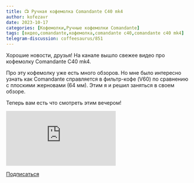 ```yaml
---
title: 📺 Ручная кофемолка Comandante C40 mk4
author: kofezavr
date: 2023-10-17
categories: [Кофемолки,Ручные кофемолки Comandante]
tags: [видео,comandante,кофемолка,comandante c40,comandante c40 mk4]
telegram-discussion: coffeesaurus/851
---
```

Хорошие новости, друзья! На канале вышло свежее видео про кофемолку Comandante C40 mk4.

Про эту кофемолку уже есть много обзоров. Но мне было интересно узнать как Comandante справляется в фильтр-кофе (V60) по сравнению с плоскими жерновами (64 мм). Этим я и решил заняться в своем обзоре. 

Теперь вам есть что смотреть этим вечером!

<p><div class="youtube-wrapper"><iframe src="https://www.youtube.com/embed/GP97O2WXB68" title="YouTube video player" frameborder="0" allow="accelerometer; autoplay; clipboard-write; encrypted-media; gyroscope; picture-in-picture" allowfullscreen></iframe></div></p>

<a class="play" href="https://www.youtube.com/c/Coffeesaurus?sub_confirmation=1"><i class="fab fa-youtube"></i> Подписаться</a>